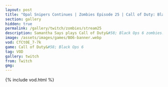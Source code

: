 ```yaml
---
layout: post
title: "Opal Snipers Continues | Zombies Episode 25 | Call of Duty: Black Ops 6"
section: gallery
hidden: true
permalink: /gallery/twitch/zombies/stream25
description: Samantha Says plays Call of Duty&#58; Black Ops 6 zombies. Episode 25.
image: /assets/images/games/BO6-banner.webp
vod: CfCt0E_7-7k
game: Call of Duty&#58; Black Ops 6
tag: VOD
gallery: twitch
from: Twitch
gmg:
---
```

{% include vod.html %}